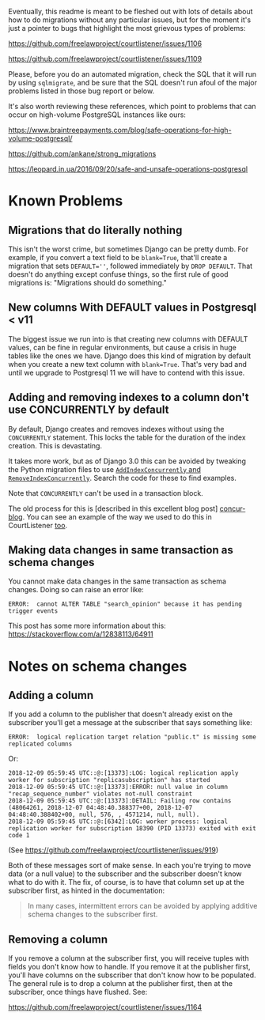 Eventually, this readme is meant to be fleshed out with lots of details about
how to do migrations without any particular issues, but for the moment it's
just a pointer to bugs that highlight the most grievous types of problems:

https://github.com/freelawproject/courtlistener/issues/1106

https://github.com/freelawproject/courtlistener/issues/1109

Please, before you do an automated migration, check the SQL that it will run by
using `sqlmigrate`, and be sure that the SQL doesn't run afoul of the major
problems listed in those bug report or below.

It's also worth reviewing these references, which point to problems that can
occur on high-volume PostgreSQL instances like ours:

https://www.braintreepayments.com/blog/safe-operations-for-high-volume-postgresql/

https://github.com/ankane/strong_migrations

https://leopard.in.ua/2016/09/20/safe-and-unsafe-operations-postgresql



# Known Problems

## Migrations that do literally nothing

This isn't the worst crime, but sometimes Django can be pretty dumb. For
example, if you convert a text field to be `blank=True`, that'll create a
migration that sets `DEFAULT=''`, followed immediately by `DROP DEFAULT`. That
doesn't do anything except confuse things, so the first rule of good migrations
is: "Migrations should do something."


## New columns With DEFAULT values in Postgresql < v11

The biggest issue we run into is that creating new columns with DEFAULT values,
can be fine in regular environments, but cause a crisis in huge tables like the
ones we have. Django does this kind of migration by default when you create a
new text column with `blank=True`. That's very bad and until we upgrade to
Postgresql 11 we will have to contend with this issue.


## Adding and removing indexes to a column don't use CONCURRENTLY by default

By default, Django creates and removes indexes without using the `CONCURRENTLY`
statement. This locks the table for the duration of the index creation. This is
devastating.

It takes more work, but as of Django 3.0 this can be avoided by tweaking the
Python migration files to use [`AddIndexConcurrently` and
`RemoveIndexConcurrently`][dj-concur]. Search the code for these to find
examples.

Note that `CONCURRENTLY` can't be used in a transaction block.

The old process for this is [described in this excellent blog post]
[concur-blog]. You can see an example of the way we used to do this in
CourtListener [too][ex].

[concur]: https://code.djangoproject.com/ticket/21039
[dj-concur]: https://docs.djangoproject.com/en/3.1/ref/migration-operations/#django.db.migrations.operations.AddIndex
[concur-blog]: https://realpython.com/create-django-index-without-downtime/
[ex]: https://github.com/freelawproject/courtlistener/pull/1132


## Making data changes in same transaction as schema changes

You cannot make data changes in the same transaction as schema changes. Doing
so can raise an error like:

    ERROR:  cannot ALTER TABLE "search_opinion" because it has pending trigger events

This post has some more information about this: https://stackoverflow.com/a/12838113/64911



# Notes on schema changes

## Adding a column

If you add a column to the publisher that doesn't already exist on the
subscriber you'll get a message at the subscriber that says something like:

    ERROR:  logical replication target relation "public.t" is missing some replicated columns

Or:

```
2018-12-09 05:59:45 UTC::@:[13373]:LOG: logical replication apply worker for subscription "replicasubscription" has started
2018-12-09 05:59:45 UTC::@:[13373]:ERROR: null value in column "recap_sequence_number" violates not-null constraint
2018-12-09 05:59:45 UTC::@:[13373]:DETAIL: Failing row contains (48064261, 2018-12-07 04:48:40.388377+00, 2018-12-07 04:48:40.388402+00, null, 576, , 4571214, null, null).
2018-12-09 05:59:45 UTC::@:[6342]:LOG: worker process: logical replication worker for subscription 18390 (PID 13373) exited with exit code 1
```

(See https://github.com/freelawproject/courtlistener/issues/919)

Both of these messages sort of make sense. In each you're trying to move data
(or a null value) to the subscriber and the subscriber doesn't know what to do
with it. The fix, of course, is to have that column set up at the subscriber
first, as hinted in the documentation:

> In many cases, intermittent errors can be avoided by applying additive schema
> changes to the subscriber first.


## Removing a column

If you remove a column at the subscriber first, you will receive tuples with
fields you don't know how to handle. If you remove it at the publisher
first, you'll have columns on the subscriber that don't know how to be
populated. The general rule is to drop a column at the publisher first, then
at the subscriber, once things have flushed. See:

https://github.com/freelawproject/courtlistener/issues/1164
